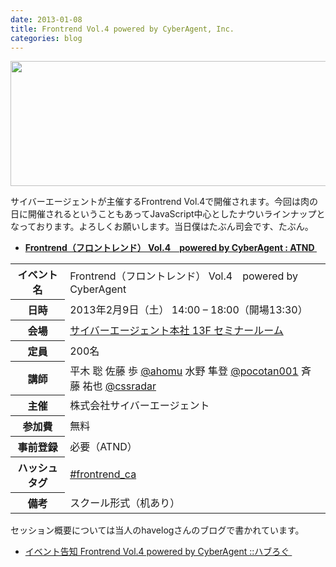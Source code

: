 ```yaml
---
date: 2013-01-08
title: Frontrend Vol.4 powered by CyberAgent, Inc.
categories: blog
---
```


<a href="/static/blog/2013/01/frontrend4.jpg"><img class="aligncenter size-full wp-image-4710" title="frontrend4" src="/static/blog/2013/01/frontrend4.jpg" alt="" width="900" height="200" /></a>

サイバーエージェントが主催するFrontrend Vol.4で開催されます。今回は肉の日に開催されるということもあってJavaScript中心としたナウいラインナップとなっております。よろしくお願いします。当日僕はたぶん司会です、たぶん。
<ul>
	<li><strong><a href="http://atnd.org/events/35720">Frontrend（フロントレンド） Vol.4　powered by CyberAgent : ATND </a></strong></li>
</ul>
<table>
<tbody>
<tr>
<th>イベント名</th>
<td>Frontrend（フロントレンド） Vol.4　powered by CyberAgent</td>
</tr>
<tr>
<th>日時</th>
<td>2013年2月9日（土） 14:00 – 18:00（開場13:30）</td>
</tr>
<tr>
<th>会場</th>
<td><a href="https://www.cyberagent.co.jp/company/access/tokyo.html">サイバーエージェント本社 13F セミナールーム</a></td>
</tr>
<tr>
<th>定員</th>
<td>200名</td>
</tr>
<tr>
<th>講師</th>
<td>平木 聡
佐藤 歩 <a href="https://twitter.com/ahomu">@ahomu</a>
水野 隼登 <a href="https://twitter.com/pocotan001">@pocotan001</a>
斉藤 祐也 <a href="https://twitter.com/cssradar">@cssradar</a></td>
</tr>
<tr>
<th>主催</th>
<td>株式会社サイバーエージェント</td>
</tr>
<tr>
<th>参加費</th>
<td>無料</td>
</tr>
<tr>
<th>事前登録</th>
<td>必要（ATND）</td>
</tr>
<tr>
<th>ハッシュタグ</th>
<td><a href="https://twitter.com/search/%23frontrend_ca">#frontrend_ca</a></td>
</tr>
<tr>
<th>備考</th>
<td>スクール形式（机あり）</td>
</tr>
</tbody>
</table>
セッション概要については当人のhavelogさんのブログで書かれています。
<ul>
	<li><a href="http://havelog.ayumusato.com/news/e547-frontrend_vol4.html">イベント告知 Frontrend Vol.4 powered by CyberAgent ::ハブろぐ </a></li>
</ul>
